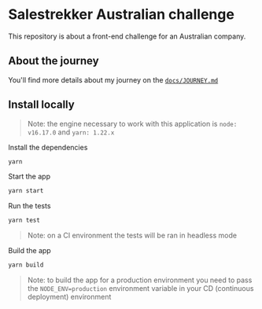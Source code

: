 # Salestrekker Australian challenge

This repository is about a front-end challenge for an Australian company.

## About the journey

You'll find more details about my journey on the [`docs/JOURNEY.md`](https://github.com/pedroSoaresll/salestrekker-australian-challenge/blob/main/docs/JOURNEY.md)

## Install locally

> Note: the engine necessary to work with this application is `node: v16.17.0` and `yarn: 1.22.x`

Install the dependencies

```sh
yarn
```

Start the app

```sh
yarn start
```

Run the tests

```sh
yarn test
```

> Note: on a CI environment the tests will be ran in headless mode

Build the app

```sh
yarn build
```

> Note: to build the app for a production environment you need to pass the `NODE_ENV=production` environment variable in your CD (continuous deployment) environment
